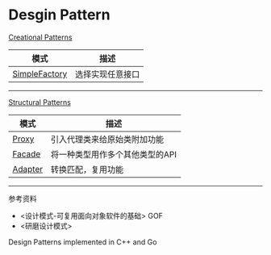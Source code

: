 # Desgin Pattern

[Creational Patterns](./Creational_Patterns)

| 模式 | 描述 |
| ------------- | ------------- |
| [SimpleFactory](./Creational_Patterns/SimpleFactory)  | 选择实现任意接口  |

---
[Structural Patterns](./Structural_Patterns)

| 模式  | 描述 |
| ------------- | ------------- |
| [Proxy](./Structural_Patterns/Proxy)  |  引入代理类来给原始类附加功能 |
| [Facade](./Structural_Patterns/Facade)  | 将一种类型用作多个其他类型的API  |
| [Adapter](./Structural_Patterns/Adapter)  | 转换匹配，复用功能  |

---
参考资料
- <设计模式-可复用面向对象软件的基础> GOF
- <研磨设计模式>

Design Patterns implemented in C++ and Go

